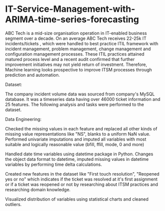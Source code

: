 # IT-Service-Management-with-ARIMA-time-series-forecasting

ABC Tech is a mid-size organisation operation in IT-enabled business segment over a decade. On an average ABC Tech receives 22-25k IT incidents/tickets , which were handled to best practice ITIL framework with incident management, problem management, change management and configuration management processes. These ITIL practices attained matured process level and a recent audit confirmed that further improvement initiatives may not yield return of investment. Therefore, Machine learning looks prospective to improve ITSM processes through prediction and automation.

Dataset: 

The company incident volume data was sourced from company's MySQL database. It was a timeseries data having over 46000 ticket information and 25 features. The following analysis and tasks were performed to the dataset.

Data Engineering:

Checked the missing values in each feature and replaced all other kinds of missing value representations like "NS", blanks to a uniform NaN value. Performed univariate imputations and imputed all variables with most suitable and logically reasonable value (bfill, ffill, mode, 0 and more)

Handled date time variables using datetime package in Python. Changes the object data format to datetime, imputed missing values in datetime variables by performing time delta calculations. 

Created new features in the dataset like "First touch resolution", "Reopened yes or no" which indicates if the ticket was resolved at it's first assignment or if a ticket was reopened or not by researching about ITSM practices and researching domain knowledge.

Visualized distribution of variables using statistical charts and cleaned outliers.


